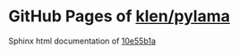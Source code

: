 GitHub Pages of [klen/pylama](https://github.com/klen/pylama.git)
===
Sphinx html documentation of [10e55b1a](https://github.com/klen/pylama/tree/10e55b1a3572456bf197ca6bf1b9207473411cc4)
